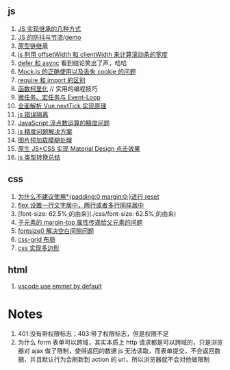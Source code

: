 ## js

1. [JS 实现继承的几种方式](https://www.cnblogs.com/humin/p/4556820.html)
2. [JS 的防抖与节流](https://mp.weixin.qq.com/s/Vkshf-nEDwo2ODUJhxgzVA)/[demo](./js基础/throttle.js)
3. [原型链继承](./js基础/原型链继承.md)
4. [js 利用 offsetWidth 和 clientWidth 来计算滚动条的宽度](https://www.haorooms.com/post/js_scroll_width)
5. [defer 和 async](https://juejin.im/entry/5a7ad55ef265da4e81238da9) 看到结论笑出了声，哈哈
6. [Mock.js 的正确使用以及丢失 cookie 的问题](https://zhuanlan.zhihu.com/p/63761370)
7. [require 和 import 的区别](https://blog.csdn.net/qq_28702545/article/details/54892562)
8. [函数柯里化](./js基础/cuury.js) // 实用的编程技巧
9. [微任务、宏任务与 Event-Loop](https://juejin.im/post/5b73d7a6518825610072b42b)
10. [全面解析 Vue.nextTick 实现原理](https://juejin.im/entry/5aced80b518825482e39441e)
11. [js 错误隔离](http://taobaofed.org/blog/2016/11/10/prevent-prop-access-error-in-js/)
12. [JavaScript 浮点数运算的精度问题](https://www.html.cn/archives/7340)
13. [js 精度问题解决方案](./js基础/js精度问题解决方案.md)
14. [图片预加载模糊处理](http://www.fly63.com/article/detial/359)
15. [原生 JS+CSS 实现 Material Design 点击效果](https://juejin.im/entry/59434da48d6d810058cf484a)
16. [js 类型转换总结](待总结)

## css

1. [为什么不建议使用\*{padding:0;margin:0;}进行 reset](https://blog.csdn.net/lewky_liu/article/details/79982085)
2. [flex 设置一行文字居中，两行或者多行同样居中](https://blog.csdn.net/viaChanging/article/details/79387130)
3. [font-size: 62.5%;的由来](./css/font-size: 62.5%;的由来)
4. [子元素的 margin-top 属性传递给父元素的问题](https://blog.csdn.net/liuyan19891230/article/details/52515357)
5. [fontsize0 解决空白间隙问题](https://blog.csdn.net/github_38771368/article/details/73549381)
6. [css-grid 布局](http://www.ruanyifeng.com/blog/2019/03/grid-layout-tutorial.html)
7. [css 实现多边形](https://segmentfault.com/a/1190000019013585)

## html

1. [vscode use emmet by default](https://medium.com/@eshwaren/enable-emmet-support-for-jsx-in-visual-studio-code-react-f1f5dfe8809c)

# Notes

1. 401:没有带权限标志；403:带了权限标志，但是权限不足
2. 为什么 form 表单可以跨域，其实本质上 http 请求都是可以跨域的，只是浏览器对 ajax 做了限制，使得返回的数据 js 无法读取，而表单提交，不会返回数据，并且默认行为会刷新到 action 的 url，所以浏览器就不会对他做限制
